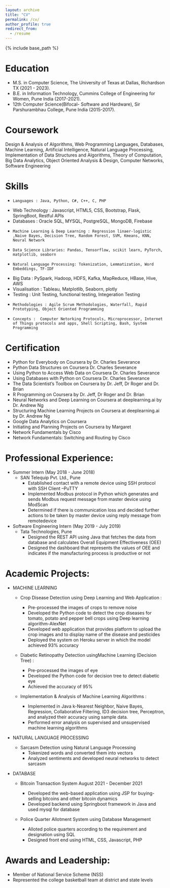 ```yaml
---
layout: archive
title: "CV"
permalink: /cv/
author_profile: true
redirect_from:
  - /resume
---
```


{% include base_path %}

Education
======

- M.S. in Computer Science, The University of Texas at Dallas, Richardson TX  (2021 - 2023).
- B.E. in Information Technology, Cummins College of Engineering for Women, Pune India (2017-2021).
- 12th Computer Science(Bifocal- Software and Hardware), Sir Parshurambhau College, Pune India (2015-2017).

Coursework
======
Design & Analysis of Algorithms, Web Programming Languages, Databases, Machine Learning, Artificial Intelligence, Natural Language Processing, Implementation of Data Structures and Algorithms, Theory of Computation, Big Data Analytics, Object Oriented Analysis & Design, Computer Networks, Software Engineering

Skills
======
-	  Languages : Java, Python, C#, C++, C, PHP
-   Web Technology : Javascript, HTML5, CSS, Bootstrap, Flask, SpringBoot, Restful APIs
-   Databases : Oracle SQL, MYSQL, PostgreSQL, MongoDB,  Firebase
-	  Machine Learning & Deep Learning : Regression linaer-logistic ,Naive Bayes, Decision Tree, Random Forest, SVM, Kmeans, KNN, Neural Network
-	  Data Science Libraries: Pandas, Tensorflow, scikit learn, PyTorch, matplotlib, seaborn
-	  Natural Language Processing: Tokenization, Lemmatization, Word Embeddings, TF-IDF 
-   Big Data : PySpark, Hadoop, HDFS, Kafka, MapReduce, HBase, Hive, AWS
-   Visualisation : Tableau, Matplotlib, Seaborn, plotly 
-   Testing : Unit Testing, functional testing, Integeration Testing
-	  Methodologies : Agile Scrum Methodologies, Waterfall, Rapid Prototyping, Object Oriented Programming
-	  Concepts :  Computer Netorking Protocols, Microprocessor, Internet of Things protocols and apps, Shell Scripting, Bash, System Programming

Certification 
=====
-   Python for Everybody on Coursera by Dr. Charles Severance
-   Python Data Structures on Coursera Dr. Charles Severance
-   Using Python to Access Web Data on Coursera Dr. Charles Severance 
-   Using Databases with Python on Coursera Dr. Charles Severance
-   The Data Scientist’s Toolbox on Coursera by Dr. Jeff, Dr Roger and Dr. Brian
-   R Programming on Coursera by Dr. Jeff, Dr Roger and Dr. Brian
-   Neural Networks and Deep Learning on Coursera at deeplearning.ai by Dr. Andrew Ng
-   Structuring Machine Learning Projects on Coursera at deeplearning.ai by Dr. Andrew Ng
-   Google Data Analytics on Coursera
-   Initiating and Planning Projects on Coursera by Margaret 
-   Network Fundamentals by Cisco
-   Network Fundamentals: Switching and Routing by Cisco

Professional Experience:
======
- Summer Intern (May 2018 - June 2018)
	- SAN Telequip Pvt. Ltd., Pune
		- Established contact with a remote device using SSH protocol with SSH Client –PuTTY
		- Implemented Modbus protocol in Python which generates and sends Modbus request message from master device using ModScan
		- Determined if there is communication loss and decided further actions to be taken by master device using reply message from remotedevice
- Software Engineering Intern (May 2019 - July 2019)
	- Tata Technologies, Pune
		- Designed the REST API using Java that fetches the data from database and calculates Overall Equipment Effectiveness (OEE)
		- Designed the dashboard that represents the values of OEE and indicates if the manufacturing process is productive or not


Academic Projects:
======
- MACHINE LEARNING
	- Crop Disease Detection using Deep Learning and Web Application :
		- Pre-processed the images of crops to remove noise
		- Developed the Python code to detect the crop diseases for tomato, potato and pepper bell crops using Deep learning algorithm-AlexNet
		- Developed web application that provides platform to upload the crop images and to display name of the disease and pesticides
		- Deployed the system on Heroku server in which the model achieved 93% accuracy 
	- Diabetic Retinopathy Detection usingMachine Learning (Decision Tree) :
		- Pre-processed the images of eye
		- Developed the Python code for decision tree to detect diabetic eye
		- Achieved the accuracy of 95%
     
	- Implementation & Analysis of Machine Learning Algorithms : 
		- Implemented in Java k-Nearest Neighbor, Naive Bayes, Regression, Collaborative Filtering, ID3 decision tree, Perceptron, and analyzed their accuracy using sample data. 
		- Performed error analysis on supervised and unsupervised machine learning algorithms

  
- NATURAL LANGUAGE PROCESSING

	- Sarcasm Detection using Natural Language Processing
		- Tokenized words and converted them into vectors
		- Analyzed sentiments and developed neural networks to detect sarcasm

- DATABASE
	- Bitcoin Transaction System August 2021 - December 2021
		- Developed the web-based application using JSP for buying-selling bitcoins and other bitcoin dynamics
		- Developed backend using Springboot framework in Java and used mysql for database

	- Police Quarter Allotment System using Database Management 
		- Alloted police quarters according to the requirement and designation using SQL
		- Designed front end using HTML, CSS, Javascript, PHP
     
Awards and Leadership:
======
- Member of National Service Scheme (NSS) 
- Represented the college basketball team at district and state levels
